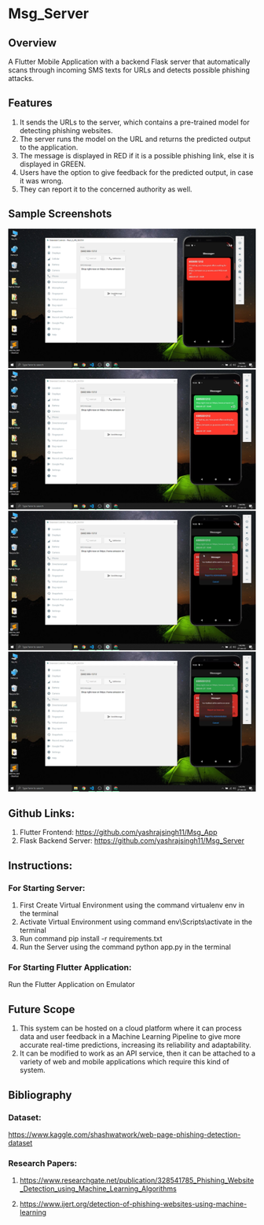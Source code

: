 # Msg_Server
## Overview
A Flutter Mobile Application with a backend Flask server that automatically scans through incoming SMS texts for URLs and detects possible phishing attacks. 
## Features
1) It sends the URLs to the server, which contains a pre-trained model for detecting phishing websites. 
2) The server runs the model on the URL and returns the predicted output to the application.
3) The message is displayed in RED if it is a possible phishing link, else it is displayed in GREEN.
4) Users have the option to give feedback for the predicted output, in case it was wrong. 
5) They can report it to the concerned authority as well. 
## Sample Screenshots
![Alt text](Images/1.png?raw=true "Result1")
![Alt text](Images/2.png?raw=true "Result2")
![Alt text](Images/3.png?raw=true "Result3")
![Alt text](Images/4.png?raw=true "Result4")
## Github Links:
1) Flutter Frontend: https://github.com/yashrajsingh11/Msg_App
2) Flask Backend Server: https://github.com/yashrajsingh11/Msg_Server
## Instructions:
### For Starting Server:
1) First Create Virtual Environment using the command virtualenv env in the terminal
2) Activate Virtual Environment using command env\Scripts\activate in the terminal
3) Run command pip install -r requirements.txt
4) Run the Server using the command python app.py in the terminal
### For Starting Flutter Application: 
Run the Flutter Application on Emulator
## Future Scope
1) This system can be hosted on a cloud platform where it can process data and user feedback in a Machine Learning Pipeline to give more accurate real-time predictions, increasing its reliability and adaptability.
2) It can be modified to work as an API service, then it can be attached to a variety of web and mobile applications which require this kind of system.
## Bibliography
### Dataset: 
https://www.kaggle.com/shashwatwork/web-page-phishing-detection-dataset
### Research Papers: 
1) https://www.researchgate.net/publication/328541785_Phishing_Website_Detection_using_Machine_Learning_Algorithms

2) https://www.ijert.org/detection-of-phishing-websites-using-machine-learning
